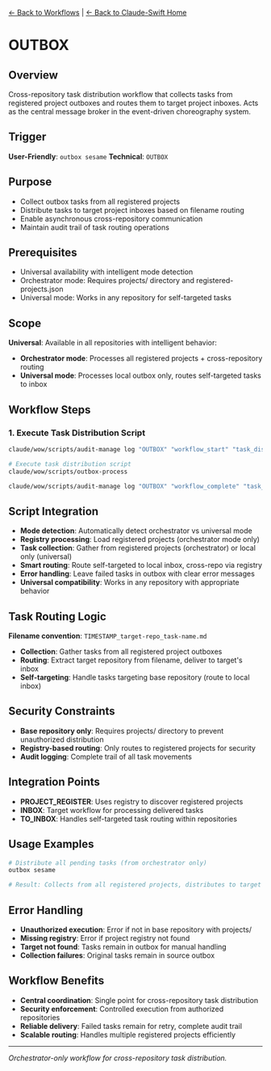 [← Back to Workflows](../workflows/) | [← Back to Claude-Swift Home](../../../README.md)

# OUTBOX

## Overview
Cross-repository task distribution workflow that collects tasks from registered project outboxes and routes them to target project inboxes. Acts as the central message broker in the event-driven choreography system.

## Trigger
**User-Friendly**: `outbox sesame`
**Technical**: `OUTBOX`

## Purpose
- Collect outbox tasks from all registered projects
- Distribute tasks to target project inboxes based on filename routing
- Enable asynchronous cross-repository communication
- Maintain audit trail of task routing operations

## Prerequisites
- Universal availability with intelligent mode detection
- Orchestrator mode: Requires projects/ directory and registered-projects.json
- Universal mode: Works in any repository for self-targeted tasks

## Scope
**Universal**: Available in all repositories with intelligent behavior:
- **Orchestrator mode**: Processes all registered projects + cross-repository routing
- **Universal mode**: Processes local outbox only, routes self-targeted tasks to inbox

## Workflow Steps

### 1. Execute Task Distribution Script
```bash
claude/wow/scripts/audit-manage log "OUTBOX" "workflow_start" "task_distribution" "" "Starting cross-repository task distribution workflow"

# Execute task distribution script
claude/wow/scripts/outbox-process

claude/wow/scripts/audit-manage log "OUTBOX" "workflow_complete" "task_distribution" "" "OUTBOX workflow completed"
```

## Script Integration
- **Mode detection**: Automatically detect orchestrator vs universal mode
- **Registry processing**: Load registered projects (orchestrator mode only)
- **Task collection**: Gather from registered projects (orchestrator) or local only (universal)
- **Smart routing**: Route self-targeted to local inbox, cross-repo via registry
- **Error handling**: Leave failed tasks in outbox with clear error messages
- **Universal compatibility**: Works in any repository with appropriate behavior

## Task Routing Logic
**Filename convention**: `TIMESTAMP_target-repo_task-name.md`
- **Collection**: Gather tasks from all registered project outboxes
- **Routing**: Extract target repository from filename, deliver to target's inbox
- **Self-targeting**: Handle tasks targeting base repository (route to local inbox)

## Security Constraints
- **Base repository only**: Requires projects/ directory to prevent unauthorized distribution
- **Registry-based routing**: Only routes to registered projects for security
- **Audit logging**: Complete trail of all task movements

## Integration Points
- **PROJECT_REGISTER**: Uses registry to discover registered projects
- **INBOX**: Target workflow for processing delivered tasks
- **TO_INBOX**: Handles self-targeted task routing within repositories

## Usage Examples
```bash
# Distribute all pending tasks (from orchestrator only)
outbox sesame

# Result: Collects from all registered projects, distributes to target inboxes
```

## Error Handling
- **Unauthorized execution**: Error if not in base repository with projects/
- **Missing registry**: Error if project registry not found
- **Target not found**: Tasks remain in outbox for manual handling
- **Collection failures**: Original tasks remain in source outbox

## Workflow Benefits
- **Central coordination**: Single point for cross-repository task distribution
- **Security enforcement**: Controlled execution from authorized repositories
- **Reliable delivery**: Failed tasks remain for retry, complete audit trail
- **Scalable routing**: Handles multiple registered projects efficiently

---

*Orchestrator-only workflow for cross-repository task distribution.*